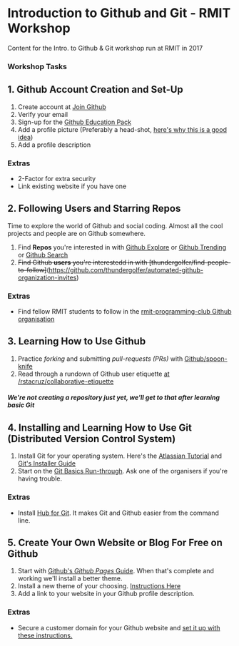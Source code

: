# Introduction to Github and Git - RMIT Workshop
Content for the Intro. to Github &amp; Git workshop run at RMIT in 2017

### Workshop Tasks 

## 1. Github Account Creation and Set-Up

1. Create account at [Join Github](https://github.com/join?source=header-home)
2. Verify your email
3. Sign-up for the [Github Education Pack](https://education.github.com/pack)
4. Add a profile picture (Preferably a head-shot, [here's why this is a good idea](http://www.huffingtonpost.com/susan-p-joyce/5-reasons-you-must-have-a_b_5390858.html))
5. Add a profile description

### Extras 

* 2-Factor for extra security
* Link existing website if you have one

## 2. Following Users and Starring Repos

Time to explore the world of Github and social coding. Almost all the cool projects and people are on Github somewhere. 

1. Find **Repos** you're interested in with [Github Explore](https://github.com/explore) or [Github Trending](https://github.com/trending) or [Github Search](https://github.com/search?utf8=%E2%9C%93&q=Tensorflow)
2. ~~Find Github **users** you're interestedd in with [thundergolfer/find-people-to-follow]~~(https://github.com/thundergolfer/automated-github-organization-invites)

### Extras 
* Find fellow RMIT students to follow in the [rmit-programming-club Github organisation](https://github.com/orgs/rmit-programming-club/people)

## 3. Learning How to Use Github

1. Practice *forking* and submitting *pull-requests (PRs)* with [Github/spoon-knife](https://github.com/octocat/Spoon-Knife)
2. Read through a rundown of Github user etiquette [at /rstacruz/collaborative-etiquette](https://github.com/rstacruz/collaborative-etiquette)

#### *We're not creating a repository just yet, we'll get to that after learning basic Git*

## 4. Installing and Learning How to Use Git (Distributed Version Control System)

1. Install Git for your operating system. Here's the [Atlassian Tutorial](https://www.atlassian.com/git/tutorials/install-git) and [Git's Installer Guide](https://git-scm.com/book/en/v2/Getting-Started-Installing-Git)
2. Start on the [Git Basics Run-through](/git-basics.md). Ask one of the organisers if you're having trouble. 

### Extras 
* Install [Hub for Git](https://hub.github.com/). It makes Git and Github easier from the command line.

## 5. Create Your Own Website or Blog For Free on Github

1. Start with [Github's *Github Pages* Guide](https://pages.github.com/). When that's complete and working we'll install a better theme. 
2. Install a new theme of your choosing. [Instructions Here](/gh-pages-instructions.md)
3. Add a link to your website in your Github profile description.

### Extras 

* Secure a customer domain for your Github website and [set it up with these instructions.](https://help.github.com/articles/using-a-custom-domain-with-github-pages/)

